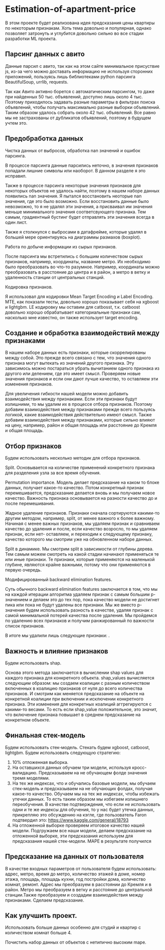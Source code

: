 # Estimation-of-apartment-price

В этом проекте будет реализована идея предсказания цены квартиры по некоторым признакам. Хоть тема довольно и популярная, однако позволяет затронуть и углубится довольно сильно во все стадии разработки ML проекта.

## Парсинг данных с авито 

Данные парсил с авито, так как на этом сайте минимальное присуствие js, из-за чего можно доставать информацию не используя сторонних приложений, пользуясь лишь библиотеками python парсинга BeautifulSoup, urrlib, requests.

Так как Авито активно борется с автоматическим парсингом, то даже при найденных 50 тыс. объявлений, доступно лишь около 4 тыс. Поэтому приходилось задавать разные параметры в фильтрах поиска объявлений, чтобы получать максимально разные выборки объявлений. Таким образом удалось собрать около 42 тыс. объявлений. Все равно мы не застрахованы от дубликатов объявлений, поэтому в будущем учтем это.

## Предобработка данных 

Чистка данных от выбросов, обработка nan значений и ошибок парсинга.

В процессе парсинга данные парсились неточно, в значения признаков попадали лишние символы или наоборот. В данном разделе я это исправил.

Также в процессе парсинга некоторые значения признаков для некоторых объектов не удалось найти, поэтому в нашем наборе данных появились nan значения. Я пытался восстановить неоторые nan значения, где это было возможно. Если восстановить данные было невозможно, то я не удалял эти значения, а присваивал им значения меньше минимального значения соответсвующего признака. Тем самым, градиентный бустинг будет отправлять эти значения всегда в один лист.

Также я столкнулся с выбросами в датафрейме, которые удалял в большей мере ориентируясь на диаграммы размахов (boxplot).

Работа по добыче информации из сырых признаков.

После парсинга мы встретились с большим количеством сырых признаков, например, координаты, название метро. Их необходимо было преобразовать во что-то разумное. Например, координаты можно преобразовать в расстояние до центра и в район, а метро в ветку и удаленность станции от центральных станций.

Кодировка признаков.

Я использовал для кодировки Mean Target Encoding и Label Encoding. MTE, как показали тесты, довольно хорошо показывает себя на xgboost и lightgbm. LE кодировку мы оставим для catbosst, т.к. catboost довольно хорошо обрабатывает категориальные признаки сам, насколько мне известно, он также использует target encoding.

## Создание и обработка взаимодействий между признаками

В нашем наборе данных есть признаки, которые скоррелированы между собой. Это прежде всего связано с тем, что значения одного признака могут вытекать из значений другого признака. Эту зависимось можно постараться убрать вычитанием одного признака из другого или делением, где это имеет смысл. Проверяем новые значения признаков и если они дают лучше качество, то оставляем эти изменения признаков.

Для увеличения гибкости нашей модели можно добавить взаимодействия между признаками. Если эти признаки будут излишними, то мы удалим их в процессе отбора признаков. Поэтому добавим взаимодействия между признаками прежде всего пользуясь логикой, какие взаимодействия действительно имеют смысл. Также добавим взаимодействия между признаками, которые сильно влияют на цену, например, район и общая площадь или расстояние до Кремля и общая площадь.

## Отбор признаков

Будем использовать несколько методик для отбора признаков. 

Split. Основывается на количестве применений конкретного признака для разделения узла за все время обучения.

Permutation importance. Модель делает предсказание на каком то блоке данных, получает какое-то качество. Потом конкретный признак перемешивается, предсказание делается вновь и мы получаем новое качество. Важность признака основывается на разности качество до и после перемешивания.

Жадное удаление признаков. Признаки сначала сортируются какими-то другим методом, например, split, от менее важного к более важному. Начиная с менее важных признаков, мы удаляем признак и сравниваем качество до удаления и после, если качество возросло, то мы удаляем признак, если нет- оставляем, и переходим к следующему признаку, качество которого мы смотрим уже на обновленном наборе данных.

Split в динамике. Мы смотрим split в зависимости от глубины дерева. Тем самым можем смотреть на какой стадии начинают применяться те или иные признаки. Те признаки, которые применяются на маленькой глубине, являются крайне важными, потому что они применяются в первую очередь.

Модифицированный backward elimination features.

Суть обычного backward elimination features заключается в том, что мы на каждой итерации алгоритма удаляем признак с самым большим p-значением и делаем это до тех пор, пока качество модели не достигнет пика или пока не будут удалены все признаки. Мы же вместо p-значения будем использовать разность в качестве, удаляя признак с самой минимальной потерей качества после удаления. Мы пройдемся по удалению всех признаков и получим ранжированный по важности список признаков.

В итоге мы удалили лишь следующие признаки: .

## Важность и влияние признаков

Будем использовать shap.

Основа этого метода заключается в вычислении shap values для каждого признака для конкретного объекта. shap_values вычисляется следующим образом: мы создаем коалиции с разным количеством включенных в коалицию признаков от нуля до всего количества признаков. И смотрим как меняется предсказание на объекте на конкретной коалиции при включении и исключении конкретного признака. Эти изменения для конкретных коалиций аггрегируются с какими-то весами. То есть если shap_value положительное, это значит, что включение признака повышает в среднем предсказание на конкретном объекте.

## Финальная стек-модель

Будем использовать стек-модель. Стекать будем xgboost, catboost, lightgbm. 
Будем использовать следующую стратегию:

1. 10% отложенная выборка.
2. На оставшихся данных обучаем три модели, используя кросс-валидацию. Предсказываем на не обучающем фолде значения тремя моделями.
3. На тех же индексах, что и обучались базовые модели, мы обучаем стек-модель и предсказываем на не обучающих фолдах, получая какое-то качество. Обучаем мы на тех же индексах, чтобы избежать утечки данных. То есть таким образом мы избегаем излишнего переобучения. В качестве подтверждения, что если не использовать одни и те же индексы для обучения, то у нас будет утечка данных, прикрепляю это обсуждению на кэгле, где пользователь Faron подтвердил это: https://www.kaggle.com/general/18793
4. На отложенной выборке проверяем итоговое качество нашей модели. Подгружаем все наши модели, делаем предсказание на отложенной выборке, эти предсказания используем для предсказания нашей стек-модели. MAPE в результате получился 

## Предсказание на данных от пользователя

В качестве входных параметров от пользователя будем использовать: адрес, метро, время до метро, количество этажей в доме, номер этажа, площадь, площадь кухни, год постройки дома, количество комнат, ремонт.
Адрес мы преобразуем в расстоянии до Кремля и в район. Метро мы преобразуем в ветку и расстояние до центральной станции.Также преобразуем и создадим взаимодействия между признаками. Сделаем предсказание.

## Как улучшить проект.
Использовать больше данных особенно для студий и квартир с количеством комнат больше 4.

Почистить набор данных от объектов с нетипично высоким mape.
